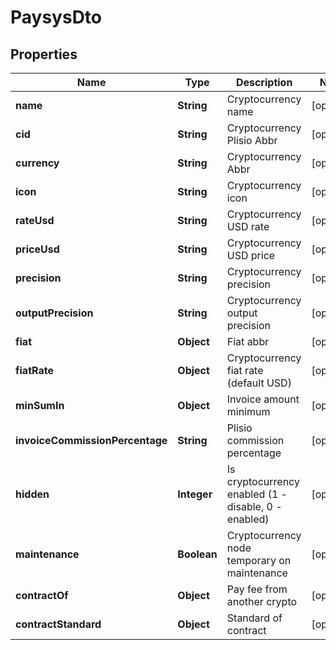 # PaysysDto

## Properties
Name | Type | Description | Notes
------------ | ------------- | ------------- | -------------
**name** | **String** | Cryptocurrency name |  [optional]
**cid** | **String** | Cryptocurrency Plisio Abbr |  [optional]
**currency** | **String** | Cryptocurrency Abbr |  [optional]
**icon** | **String** | Cryptocurrency icon |  [optional]
**rateUsd** | **String** | Cryptocurrency USD rate |  [optional]
**priceUsd** | **String** | Cryptocurrency USD price |  [optional]
**precision** | **String** | Cryptocurrency precision |  [optional]
**outputPrecision** | **String** | Cryptocurrency output precision |  [optional]
**fiat** | **Object** | Fiat abbr |  [optional]
**fiatRate** | **Object** | Cryptocurrency fiat rate (default USD) |  [optional]
**minSumIn** | **Object** | Invoice amount minimum |  [optional]
**invoiceCommissionPercentage** | **String** | Plisio commission percentage |  [optional]
**hidden** | **Integer** | Is cryptocurrency enabled (1 - disable, 0 - enabled) |  [optional]
**maintenance** | **Boolean** | Cryptocurrency node temporary on maintenance |  [optional]
**contractOf** | **Object** | Pay fee from another crypto |  [optional]
**contractStandard** | **Object** | Standard of contract |  [optional]
